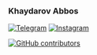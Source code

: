 ### Khaydarov Abbos
<div id="top"></div>

   <a href="https://t.me/coder_abbos">
        <img alt="Telegram"
             src="https://img.shields.io/badge/Telegram-100000?style=for-the-badge&logo=Telegram&logoColor=white"></a>

   <a href="https://instagram.com/khaydarov_abbos">
        <img alt="Instagram"
             src="https://img.shields.io/badge/Instagram-100000?style=for-the-badge&logo=Instagram&logoColor=red"></a>
             
             
[![GitHub contributors](https://img.shields.io/github/contributors/Khaydarovabbos/Khaydarovabbos.svg?color=red)](https://github.com/khaydarovabbos/Khaydarovabbos/network)  
            
       
             



<!--
**KhaydarovAbbos/KhaydarovAbbos** is a ✨ _special_ ✨ repository because its `README.md` (this file) appears on your GitHub profile.

Here are some ideas to get you started:

- 🔭 I’m currently working on ...
- 🌱 I’m currently learning ...
- 👯 I’m looking to collaborate on ...
- 🤔 I’m looking for help with ...
- 💬 Ask me about ...
- 📫 How to reach me: ...
- 😄 Pronouns: ...
- ⚡ Fun fact: ...
-->
